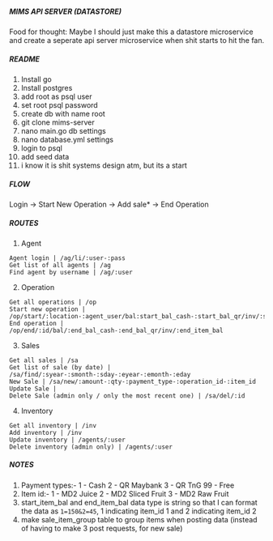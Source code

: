 ##### MIMS API SERVER (DATASTORE)  ##### 
Food for thought: Maybe I should just make this a datastore microservice and create a seperate api server microservice when shit starts to hit the fan.

##### README #####
1. Install go
2. Install postgres
3. add root as psql user
4. set root psql password
5. create db with name root
6. git clone mims-server
7. nano main.go db settings
8. nano database.yml settings
9. login to psql
10. add seed data
11. i know it is shit systems design atm, but its a start

##### FLOW #####
Login -> Start New Operation -> Add sale* -> End Operation

##### ROUTES #####
1. Agent
```
Agent login | /ag/li/:user-:pass
Get list of all agents | /ag
Find agent by username | /ag/:user
```

2. Operation
```
Get all operations | /op
Start new operation | /op/start/:location-:agent_user/bal:start_bal_cash-:start_bal_qr/inv/:start_item_bal
End operation | /op/end/:id/bal/:end_bal_cash-:end_bal_qr/inv/:end_item_bal
```

3. Sales
```
Get all sales | /sa
Get list of sale (by date) | /sa/find/:syear-:smonth-:sday-:eyear-:emonth-:eday
New Sale | /sa/new/:amount-:qty-:payment_type-:operation_id-:item_id
Update Sale | 
Delete Sale (admin only / only the most recent one) | /sa/del/:id
```

4. Inventory
```
Get all inventory | /inv
Add inventory | /inv
Update inventory | /agents/:user
Delete inventory (admin only) | /agents/:user
```

##### NOTES #####
1. Payment types:-
    1 - Cash
    2 - QR Maybank
    3 - QR TnG
    99 - Free
2. Item id:-
    1 - MD2 Juice
    2 - MD2 Sliced Fruit
    3 - MD2 Raw Fruit
3. start_item_bal and end_item_bal data type is string so that I can format the data as `1=150&2=45`, 1 indicating item_id 1 and 2 indicating item_id 2
4. make sale_item_group table to group items when posting data (instead of having to make 3 post requests, for new sale)